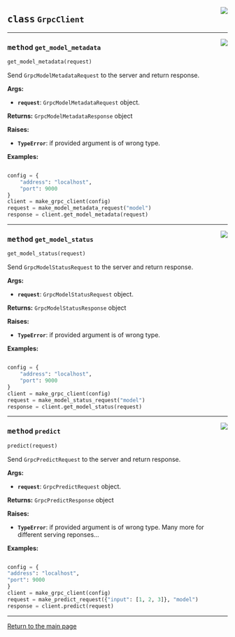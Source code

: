
<a href="../../../../client/python/lib/ovmsclient/tfs_compat/grpc/serving_client.py#L26"><img align="right" style="float:right;" src="https://img.shields.io/badge/-source-cccccc?style=flat-square"></a>

## <kbd>class</kbd> `GrpcClient`

---

<a href="../../../../client/python/lib/ovmsclient/tfs_compat/grpc/serving_client.py#L61"><img align="right" style="float:right;" src="https://img.shields.io/badge/-source-cccccc?style=flat-square"></a>

### <kbd>method</kbd> `get_model_metadata`

```python
get_model_metadata(request)
```

Send `GrpcModelMetadataRequest` to the server and return response.


**Args:**
 
 - <b>`request`</b>:  `GrpcModelMetadataRequest` object. 


**Returns:**
 `GrpcModelMetadataResponse` object 


**Raises:**
 
 - <b>`TypeError`</b>:   if provided argument is of wrong type.


**Examples:**
 
```python

config = {
    "address": "localhost",
    "port": 9000
}
client = make_grpc_client(config)
request = make_model_metadata_request("model")
response = client.get_model_metadata(request)

```

---

<a href="../../../../client/python/lib/ovmsclient/tfs_compat/grpc/serving_client.py#L89"><img align="right" style="float:right;" src="https://img.shields.io/badge/-source-cccccc?style=flat-square"></a>

### <kbd>method</kbd> `get_model_status`

```python
get_model_status(request)
```

Send `GrpcModelStatusRequest` to the server and return response. 


**Args:**
 
 - <b>`request`</b>:  `GrpcModelStatusRequest` object. 


**Returns:**
 `GrpcModelStatusResponse` object 


**Raises:**
 
 - <b>`TypeError`</b>:   if provided argument is of wrong type. 


**Examples:**

```python

config = {
    "address": "localhost",
    "port": 9000
}
client = make_grpc_client(config)
request = make_model_status_request("model")
response = client.get_model_status(request)

```


---

<a href="../../../../client/python/lib/ovmsclient/tfs_compat/grpc/serving_client.py#L33"><img align="right" style="float:right;" src="https://img.shields.io/badge/-source-cccccc?style=flat-square"></a>

### <kbd>method</kbd> `predict`

```python
predict(request)
```

Send `GrpcPredictRequest` to the server and return response. 


**Args:**
 
 - <b>`request`</b>:  `GrpcPredictRequest` object. 


**Returns:**
 `GrpcPredictResponse` object 


**Raises:**
 
 - <b>`TypeError`</b>:   if provided argument is of wrong type. Many more for different serving reponses... 


**Examples:**

```python

config = {
"address": "localhost",
"port": 9000
}
client = make_grpc_client(config)
request = make_predict_request({"input": [1, 2, 3]}, "model")
response = client.predict(request)

```

---

<a href="README.md">Return to the main page</a>

